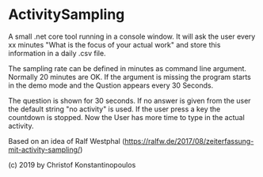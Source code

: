 # ActivitySampling
A small .net core tool running in a console window.
It will ask the user every xx minutes "What is the focus of your actual work" 
and store this information in a daily .csv file. 

The sampling rate can be defined in minutes as command line argument. Normally 20 minutes are OK.
If the argument is missing the program starts in the demo mode and the Qustion appears every 30 Seconds. 

The question is shown for 30 seconds.
If no answer is given from the user the default string "no activity" is used.
If the user press a key the countdown is stopped. Now the User has more time to type in the actual activity.


Based on an idea of Ralf Westphal (https://ralfw.de/2017/08/zeiterfassung-mit-activity-sampling/)

(c) 2019 by Christof Konstantinopoulos
